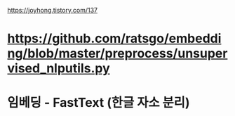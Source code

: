 https://joyhong.tistory.com/137
# https://github.com/ratsgo/embedding/blob/master/preprocess/unsupervised_nlputils.py
# 임베딩 - FastText (한글 자소 분리)

